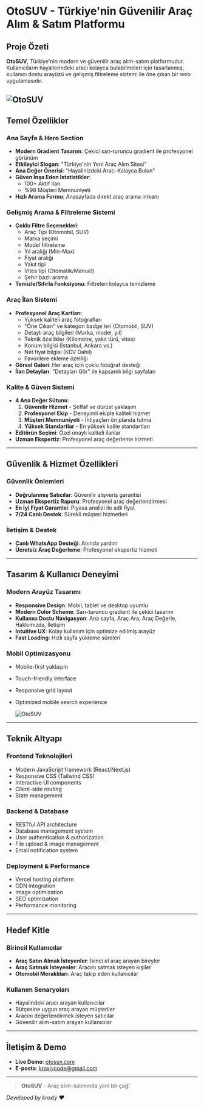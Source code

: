 # OtoSUV -  Türkiye'nin Güvenilir Araç Alım & Satım Platformu

## Proje Özeti

**OtoSUV**, Türkiye'nin modern ve güvenilir araç alım-satım platformudur. Kullanıcıların hayallerindeki aracı kolayca bulabilmeleri için tasarlanmış, kullanıcı dostu arayüzü ve gelişmiş filtreleme sistemi ile öne çıkan bir web uygulamasıdır.

![OtoSUV](https://efwlxc.babyworldnatural.com/uploads/kroxly/otosuv.jpg)
---

## Temel Özellikler

### **Ana Sayfa & Hero Section**
- **Modern Gradient Tasarım**: Çekici sarı-turuncu gradient ile profesyonel görünüm
- **Etkileyici Slogan**: "Türkiye'nin Yeni Araç Alım Sitesi" 
- **Ana Değer Önerisi**: "Hayalinizdeki Aracı Kolayca Bulun"
- **Güven İnşa Eden İstatistikler**:
  - 100+ Aktif İlan
  - %98 Müşteri Memnuniyeti
- **Hızlı Arama Formu**: Anasayfada direkt araç arama imkanı

### **Gelişmiş Arama & Filtreleme Sistemi**
- **Çoklu Filtre Seçenekleri**:
  - Araç Tipi (Otomobil, SUV)
  - Marka seçimi
  - Model filtreleme
  - Yıl aralığı (Min-Max)
  - Fiyat aralığı
  - Yakıt tipi
  - Vites tipi (Otomatik/Manuel)
  - Şehir bazlı arama
- **Temizle/Sıfırla Fonksiyonu**: Filtreleri kolayca temizleme

### **Araç İlan Sistemi**
- **Profesyonel Araç Kartları**:
  - Yüksek kaliteli araç fotoğrafları
  - "Öne Çıkan" ve kategori badge'leri (Otomobil, SUV)
  - Detaylı araç bilgileri (Marka, model, yıl)
  - Teknik özellikler (Kilometre, yakıt türü, vites)
  - Konum bilgisi (İstanbul, Ankara vs.)
  - Net fiyat bilgisi (KDV Dahil)
  - Favorilere ekleme özelliği
- **Görsel Galeri**: Her araç için çoklu fotoğraf desteği
- **İlan Detayları**: "Detayları Gör" ile kapsamlı bilgi sayfaları

### **Kalite & Güven Sistemi**
- **4 Ana Değer Sütunu**:
  1. **Güvenilir Hizmet** - Şeffaf ve dürüst yaklaşım
  2. **Profesyonel Ekip** - Deneyimli ekiple kaliteli hizmet  
  3. **Müşteri Memnuniyeti** - İhtiyaçları ön planda tutma
  4. **Yüksek Standartlar** - En yüksek kalite standartları
- **Editörün Seçimi**: Özel onaylı kaliteli ilanlar
- **Uzman Ekspertiz**: Profesyonel araç değerleme hizmeti
---

## Güvenlik & Hizmet Özellikleri

### **Güvenlik Önlemleri**
- **Doğrulanmış Satıcılar**: Güvenilir alışveriş garantisi
- **Uzman Ekspertiz Raporu**: Profesyonel araç değerlendirmesi
- **En İyi Fiyat Garantisi**: Piyasa analizi ile adil fiyat
- **7/24 Canlı Destek**: Sürekli müşteri hizmetleri

### **İletişim & Destek**
- **Canlı WhatsApp Desteği**: Anında yardım
- **Ücretsiz Araç Değerleme**: Profesyonel ekspertiz hizmeti
---

## Tasarım & Kullanıcı Deneyimi

### **Modern Arayüz Tasarımı**
- **Responsive Design**: Mobil, tablet ve desktop uyumlu
- **Modern Color Scheme**: Sarı-turuncu gradient ile çekici tasarım
- **Kullanıcı Dostu Navigasyon**: Ana sayfa, Araç Ara, Araç Değerle, Hakkımızda, İletişim
- **Intuitive UX**: Kolay kullanım için optimize edilmiş arayüz
- **Fast Loading**: Hızlı sayfa yükleme süreleri

### **Mobil Optimizasyonu**
- Mobile-first yaklaşım
- Touch-friendly interface
- Responsive grid layout
- Optimized mobile search experience

  ![OtoSUV](https://otosuv.com/preview.png)

---

## Teknik Altyapı

### **Frontend Teknolojileri**
- Modern JavaScript framework (React/Next.js)
- Responsive CSS (Tailwind CSS)
- Interactive UI components
- Client-side routing
- State management

### **Backend & Database**
- RESTful API architecture
- Database management system
- User authentication & authorization
- File upload & image management
- Email notification system

### **Deployment & Performance**
- Vercel hosting platform
- CDN integration
- Image optimization
- SEO optimization
- Performance monitoring

---

## Hedef Kitle

### **Birincil Kullanıcılar**
- **Araç Satın Almak İsteyenler**: İkinci el araç arayan bireyler
- **Araç Satmak İsteyenler**: Aracını satmak isteyen kişiler
- **Otomobil Meraklıları**: Araç takip eden kullanıcılar

### **Kullanım Senaryoları**
- Hayalindeki aracı arayan kullanıcılar
- Bütçesine uygun araç arayan müşteriler
- Aracını değerlendirmek isteyen satıcılar
- Güvenilir alım-satım arayan kullanıcılar
---

## İletişim & Demo

- **Live Demo**: [otosuv.com](https://otosuv.com)
- **E-posta**: kroxlycode@gmail.com
---

> **OtoSUV** - Araç alım-satımında yeni bir çağ!

*Developed by kroxly ❤️*
